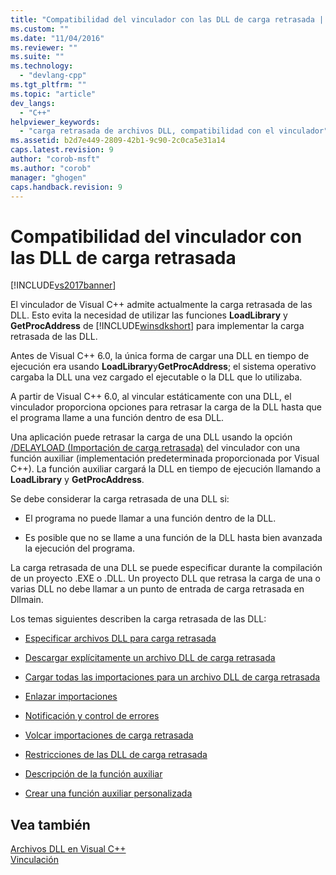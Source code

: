 ```yaml
---
title: "Compatibilidad del vinculador con las DLL de carga retrasada | Microsoft Docs"
ms.custom: ""
ms.date: "11/04/2016"
ms.reviewer: ""
ms.suite: ""
ms.technology: 
  - "devlang-cpp"
ms.tgt_pltfrm: ""
ms.topic: "article"
dev_langs: 
  - "C++"
helpviewer_keywords: 
  - "carga retrasada de archivos DLL, compatibilidad con el vinculador"
ms.assetid: b2d7e449-2809-42b1-9c90-2c0ca5e31a14
caps.latest.revision: 9
author: "corob-msft"
ms.author: "corob"
manager: "ghogen"
caps.handback.revision: 9
---
```

# Compatibilidad del vinculador con las DLL de carga retrasada
[!INCLUDE[vs2017banner](../../assembler/inline/includes/vs2017banner.md)]

El vinculador de Visual C\+\+ admite actualmente la carga retrasada de las DLL.  Esto evita la necesidad de utilizar las funciones **LoadLibrary** y **GetProcAddress** de [!INCLUDE[winsdkshort](../../atl/reference/includes/winsdkshort_md.md)] para implementar la carga retrasada de las DLL.  
  
 Antes de Visual C\+\+ 6.0, la única forma de cargar una DLL en tiempo de ejecución era usando **LoadLibrary**y**GetProcAddress**; el sistema operativo cargaba la DLL una vez cargado el ejecutable o la DLL que lo utilizaba.  
  
 A partir de Visual C\+\+ 6.0, al vincular estáticamente con una DLL, el vinculador proporciona opciones para retrasar la carga de la DLL hasta que el programa llame a una función dentro de esa DLL.  
  
 Una aplicación puede retrasar la carga de una DLL usando la opción [\/DELAYLOAD \(Importación de carga retrasada\)](../../build/reference/delayload-delay-load-import.md) del vinculador con una función auxiliar \(implementación predeterminada proporcionada por Visual C\+\+\).  La función auxiliar cargará la DLL en tiempo de ejecución llamando a **LoadLibrary** y **GetProcAddress**.  
  
 Se debe considerar la carga retrasada de una DLL si:  
  
-   El programa no puede llamar a una función dentro de la DLL.  
  
-   Es posible que no se llame a una función de la DLL hasta bien avanzada la ejecución del programa.  
  
 La carga retrasada de una DLL se puede especificar durante la compilación de un proyecto .EXE o .DLL.  Un proyecto DLL que retrasa la carga de una o varias DLL no debe llamar a un punto de entrada de carga retrasada en Dllmain.  
  
 Los temas siguientes describen la carga retrasada de las DLL:  
  
-   [Especificar archivos DLL para carga retrasada](../../build/reference/specifying-dlls-to-delay-load.md)  
  
-   [Descargar explícitamente un archivo DLL de carga retrasada](../../build/reference/explicitly-unloading-a-delay-loaded-dll.md)  
  
-   [Cargar todas las importaciones para un archivo DLL de carga retrasada](../../build/reference/loading-all-imports-for-a-delay-loaded-dll.md)  
  
-   [Enlazar importaciones](../../build/reference/binding-imports.md)  
  
-   [Notificación y control de errores](../../build/reference/error-handling-and-notification.md)  
  
-   [Volcar importaciones de carga retrasada](../../build/reference/dumping-delay-loaded-imports.md)  
  
-   [Restricciones de las DLL de carga retrasada](../../build/reference/constraints-of-delay-loading-dlls.md)  
  
-   [Descripción de la función auxiliar](http://msdn.microsoft.com/es-es/6279c12c-d908-4967-b0b3-cabfc3e91d3d)  
  
-   [Crear una función auxiliar personalizada](../../build/reference/developing-your-own-helper-function.md)  
  
## Vea también  
 [Archivos DLL en Visual C\+\+](../../build/dlls-in-visual-cpp.md)   
 [Vinculación](../../build/reference/linking.md)